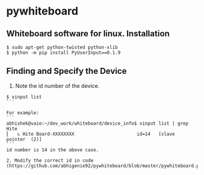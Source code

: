 # pywhiteboard
Whiteboard software for linux.
Installation
------------
```
$ sudo apt-get python-twisted python-xlib
$ python -m pip install PyUserInput==0.1.9
```

Finding and Specify the Device
------------
1.  Note the id number of the device.
  ````
  $ xinput list
  ```
  
  For example:
  ```
  abhishek@vaio:~/dev_work/whiteboard/device_info$ xinput list | grep Hite
  ⎜   ↳ Hite Board-XXXXXXXX                       id=14   [slave  pointer  (2)]
  ```
  id number is 14 in the above case.

2. Modify the correct id in code (https://github.com/abhigenie92/pywhiteboard/blob/master/pywhiteboard.py#L58)
